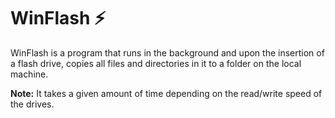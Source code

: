 # WinFlash ⚡

WinFlash is a program that runs in the background and upon the insertion of a flash drive, copies all files and directories in it to a folder on the local machine. 

**Note:** It takes a given amount of time depending on the read/write speed of the drives.
